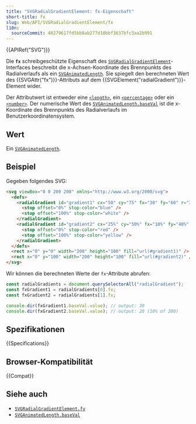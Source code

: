 ```yaml
---
title: "SVGRadialGradientElement: fx-Eigenschaft"
short-title: fx
slug: Web/API/SVGRadialGradientElement/fx
l10n:
  sourceCommit: 40279617fd5bb8ab277d10bbf3637bfc3aa2b991
---
```


{{APIRef("SVG")}}

Die **`fx`** schreibgeschützte Eigenschaft des [`SVGRadialGradientElement`](/de/docs/Web/API/SVGRadialGradientElement)-Interfaces beschreibt die x-Achsen-Koordinate des Brennpunkts des Radialverlaufs als ein [`SVGAnimatedLength`](/de/docs/Web/API/SVGAnimatedLength). Sie spiegelt den berechneten Wert des {{SVGAttr("fx")}}-Attributs auf dem {{SVGElement("radialGradient")}}-Element wider.

Der Attributwert ist entweder eine [`<length>`](/de/docs/Web/SVG/Content_type#length), ein [`<percentage>`](/de/docs/Web/SVG/Content_type#percentage) oder ein [`<number>`](/de/docs/Web/SVG/Content_type#number). Der numerische Wert des [`SVGAnimatedLength.baseVal`](/de/docs/Web/API/SVGAnimatedLength/baseVal) ist die x-Koordinate des Brennpunkts des Radialverlaufs im Benutzerkoordinatensystem.

## Wert

Ein [`SVGAnimatedLength`](/de/docs/Web/API/SVGAnimatedLength).

## Beispiel

Gegeben folgendes SVG:

```html
<svg viewBox="0 0 200 200" xmlns="http://www.w3.org/2000/svg">
  <defs>
    <radialGradient id="gradient1" cx="50" cy="75" fx="30" fy="60" r="30">
      <stop offset="0%" stop-color="blue" />
      <stop offset="100%" stop-color="white" />
    </radialGradient>
    <radialGradient id="gradient2" cx="25%" cy="50%" fx="10%" fy="40%" r="10%">
      <stop offset="0%" stop-color="red" />
      <stop offset="100%" stop-color="yellow" />
    </radialGradient>
  </defs>
  <rect x="0" y="0" width="200" height="100" fill="url(#gradient1)" />
  <rect x="0" y="100" width="200" height="100" fill="url(#gradient2)" />
</svg>
```

Wir können die berechneten Werte der `fx`-Attribute abrufen:

```js
const radialGradients = document.querySelectorAll("radialGradient");
const fxGradient1 = radialGradients[0].fx;
const fxGradient2 = radialGradients[1].fx;

console.dir(fxGradient1.baseVal.value); // output: 30
console.dir(fxGradient2.baseVal.value); // output: 20 (10% of 200)
```

## Spezifikationen

{{Specifications}}

## Browser-Kompatibilität

{{Compat}}

## Siehe auch

- [`SVGRadialGradientElement.fy`](/de/docs/Web/API/SVGRadialGradientElement/fy)
- [`SVGAnimatedLength.baseVal`](/de/docs/Web/API/SVGAnimatedLength/baseVal)
